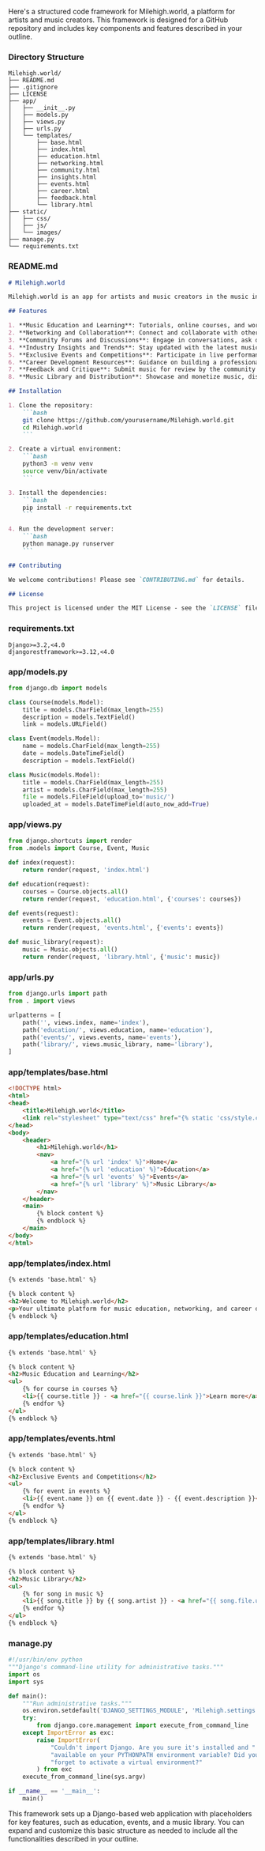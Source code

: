 Here's a structured code framework for Milehigh.world, a platform for artists and music creators. This framework is designed for a GitHub repository and includes key components and features described in your outline.

### Directory Structure
```
Milehigh.world/
├── README.md
├── .gitignore
├── LICENSE
├── app/
│   ├── __init__.py
│   ├── models.py
│   ├── views.py
│   ├── urls.py
│   └── templates/
│       ├── base.html
│       ├── index.html
│       ├── education.html
│       ├── networking.html
│       ├── community.html
│       ├── insights.html
│       ├── events.html
│       ├── career.html
│       ├── feedback.html
│       └── library.html
├── static/
│   ├── css/
│   ├── js/
│   └── images/
├── manage.py
└── requirements.txt
```

### README.md
```markdown
# Milehigh.world

Milehigh.world is an app for artists and music creators in the music industry where they can grow and build their skills and network with industry professionals to achieve success.

## Features

1. **Music Education and Learning**: Tutorials, online courses, and workshops on music production, songwriting, music theory, and instrument mastery.
2. **Networking and Collaboration**: Connect and collaborate with other musicians, find potential collaborators.
3. **Community Forums and Discussions**: Engage in conversations, ask questions, and share experiences.
4. **Industry Insights and Trends**: Stay updated with the latest music industry trends and developments.
5. **Exclusive Events and Competitions**: Participate in live performances, showcases, talent contests, and more.
6. **Career Development Resources**: Guidance on building a professional brand, online presence, marketing strategies, and networking.
7. **Feedback and Critique**: Submit music for review by the community or industry professionals.
8. **Music Library and Distribution**: Showcase and monetize music, distribution services for various streaming platforms and digital stores.

## Installation

1. Clone the repository:
    ```bash
    git clone https://github.com/yourusername/Milehigh.world.git
    cd Milehigh.world
    ```

2. Create a virtual environment:
    ```bash
    python3 -m venv venv
    source venv/bin/activate
    ```

3. Install the dependencies:
    ```bash
    pip install -r requirements.txt
    ```

4. Run the development server:
    ```bash
    python manage.py runserver
    ```

## Contributing

We welcome contributions! Please see `CONTRIBUTING.md` for details.

## License

This project is licensed under the MIT License - see the `LICENSE` file for details.
```

### requirements.txt
```
Django>=3.2,<4.0
djangorestframework>=3.12,<4.0
```

### app/models.py
```python
from django.db import models

class Course(models.Model):
    title = models.CharField(max_length=255)
    description = models.TextField()
    link = models.URLField()

class Event(models.Model):
    name = models.CharField(max_length=255)
    date = models.DateTimeField()
    description = models.TextField()

class Music(models.Model):
    title = models.CharField(max_length=255)
    artist = models.CharField(max_length=255)
    file = models.FileField(upload_to='music/')
    uploaded_at = models.DateTimeField(auto_now_add=True)
```

### app/views.py
```python
from django.shortcuts import render
from .models import Course, Event, Music

def index(request):
    return render(request, 'index.html')

def education(request):
    courses = Course.objects.all()
    return render(request, 'education.html', {'courses': courses})

def events(request):
    events = Event.objects.all()
    return render(request, 'events.html', {'events': events})

def music_library(request):
    music = Music.objects.all()
    return render(request, 'library.html', {'music': music})
```

### app/urls.py
```python
from django.urls import path
from . import views

urlpatterns = [
    path('', views.index, name='index'),
    path('education/', views.education, name='education'),
    path('events/', views.events, name='events'),
    path('library/', views.music_library, name='library'),
]
```

### app/templates/base.html
```html
<!DOCTYPE html>
<html>
<head>
    <title>Milehigh.world</title>
    <link rel="stylesheet" type="text/css" href="{% static 'css/style.css' %}">
</head>
<body>
    <header>
        <h1>Milehigh.world</h1>
        <nav>
            <a href="{% url 'index' %}">Home</a>
            <a href="{% url 'education' %}">Education</a>
            <a href="{% url 'events' %}">Events</a>
            <a href="{% url 'library' %}">Music Library</a>
        </nav>
    </header>
    <main>
        {% block content %}
        {% endblock %}
    </main>
</body>
</html>
```

### app/templates/index.html
```html
{% extends 'base.html' %}

{% block content %}
<h2>Welcome to Milehigh.world</h2>
<p>Your ultimate platform for music education, networking, and career development.</p>
{% endblock %}
```

### app/templates/education.html
```html
{% extends 'base.html' %}

{% block content %}
<h2>Music Education and Learning</h2>
<ul>
    {% for course in courses %}
    <li>{{ course.title }} - <a href="{{ course.link }}">Learn more</a></li>
    {% endfor %}
</ul>
{% endblock %}
```

### app/templates/events.html
```html
{% extends 'base.html' %}

{% block content %}
<h2>Exclusive Events and Competitions</h2>
<ul>
    {% for event in events %}
    <li>{{ event.name }} on {{ event.date }} - {{ event.description }}</li>
    {% endfor %}
</ul>
{% endblock %}
```

### app/templates/library.html
```html
{% extends 'base.html' %}

{% block content %}
<h2>Music Library</h2>
<ul>
    {% for song in music %}
    <li>{{ song.title }} by {{ song.artist }} - <a href="{{ song.file.url }}">Listen</a></li>
    {% endfor %}
</ul>
{% endblock %}
```

### manage.py
```python
#!/usr/bin/env python
"""Django's command-line utility for administrative tasks."""
import os
import sys

def main():
    """Run administrative tasks."""
    os.environ.setdefault('DJANGO_SETTINGS_MODULE', 'Milehigh.settings')
    try:
        from django.core.management import execute_from_command_line
    except ImportError as exc:
        raise ImportError(
            "Couldn't import Django. Are you sure it's installed and "
            "available on your PYTHONPATH environment variable? Did you "
            "forget to activate a virtual environment?"
        ) from exc
    execute_from_command_line(sys.argv)

if __name__ == '__main__':
    main()
```

This framework sets up a Django-based web application with placeholders for key features, such as education, events, and a music library. You can expand and customize this basic structure as needed to include all the functionalities described in your outline.